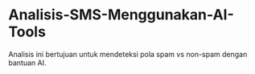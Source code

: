 # Analisis-SMS-Menggunakan-AI-Tools
Analisis ini bertujuan untuk mendeteksi pola spam vs non-spam dengan bantuan AI.
